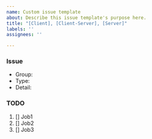 ```yaml
---
name: Custom issue template
about: Describe this issue template's purpose here.
title: "[Client], [Client-Server], [Server]"
labels: ''
assignees: ''

---
```


### Issue 
- Group: 
- Type: 
- Detail: 

### TODO
1. [] Job1 
2. [] Job2 
3. [] Job3

